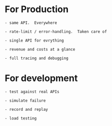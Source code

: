 # For Production

    - same API.  Everywhere

    - rate-limit / error-handling.  Taken care of

    - single API for evrything

    - revenue and costs at a glance

    - full tracing and debugging


# For development

    - test against real APIs

    - simulate failure

    - record and replay

    - load testing


